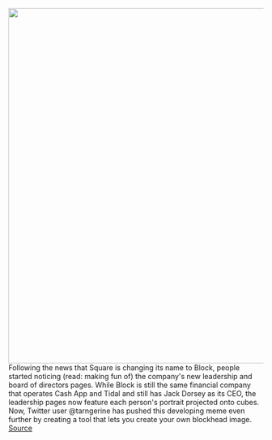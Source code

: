 <img src='https://cdn.vox-cdn.com/thumbor/xaJOIoI3lqMJCRGuYDaJMfTJskU=/0x0:2688x1422/1200x800/filters:focal(1117x592:1547x1022)/cdn.vox-cdn.com/uploads/chorus_image/image/70220461/Screen_Shot_2021_12_02_at_09.34.31.0.png' width='700px' /><br/>
Following the news that Square is changing its name to Block, people started noticing (read: making fun of) the company's new leadership and board of directors pages. While Block is still the same financial company that operates Cash App and Tidal and still has Jack Dorsey as its CEO, the leadership pages now feature each person's portrait projected onto cubes. Now, Twitter user @tarngerine has pushed this developing meme even further by creating a tool that lets you create your own blockhead image.
<a href='https://www.theverge.com/2021/12/2/22814267/jack-dorsey-block-square-company-generator-profile'> Source <a/>